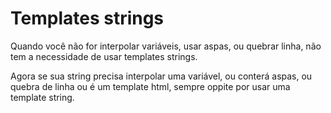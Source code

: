 # Templates strings

Quando você não for interpolar variáveis, usar aspas, ou quebrar linha,
não tem a necessidade de usar templates strings.

Agora se sua string precisa interpolar uma variável, ou conterá aspas, ou
quebra de linha ou é um template html, sempre oppite por usar uma
template string.

